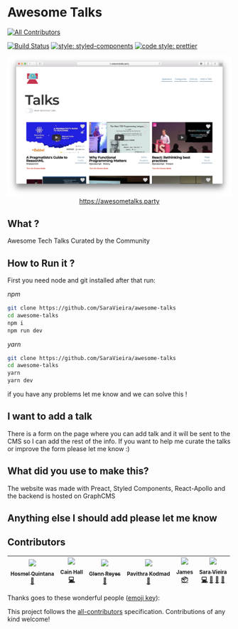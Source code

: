 # Awesome Talks

[![All Contributors](https://img.shields.io/badge/all_contributors-6-orange.svg?style=flat-square)](#contributors)

[![Build Status](https://travis-ci.org/SaraVieira/awesome-talks.svg)](https://travis-ci.org/SaraVieira/awesome-talks) [![style: styled-components](https://img.shields.io/badge/style-%F0%9F%92%85%20styled--components-orange.svg?colorB=daa357&colorA=db748e)](https://github.com/styled-components/styled-components) [![code style: prettier](https://img.shields.io/badge/code_style-prettier-ff69b4.svg?style=flat-square)](https://github.com/prettier/prettier)

<center>
    <img src="./gh.png" alt="wesbite" />
    <a href="https://awesometalks.party">https://awesometalks.party</a>
</center>

## What ?

Awesome Tech Talks Curated by the Community

## How to Run it ?

First you need node and git installed after that run:

_npm_

```sh
git clone https://github.com/SaraVieira/awesome-talks
cd awesome-talks
npm i
npm run dev
```

_yarn_

```sh
git clone https://github.com/SaraVieira/awesome-talks
cd awesome-talks
yarn
yarn dev
```

if you have any problems let me know and we can solve this !

## I want to add a talk

There is a form on the page where you can add talk and it will be sent to the CMS so I can add the rest of the info. If you want to help me curate the talks or improve the form please let me know :)

## What did you use to make this?

The website was made with Preact, Styled Components, React-Apollo and the backend is hosted on GraphCMS

## Anything else I should add please let me know

## Contributors

<!-- ALL-CONTRIBUTORS-LIST:START - Do not remove or modify this section -->

<!-- prettier-ignore -->
| [<img src="https://avatars2.githubusercontent.com/u/1166143?v=4" width="100px;"/><br /><sub><b>Hosmel Quintana</b></sub>](http://hosmelq.com)<br />[🐛](https://github.com/SaraVieira/awesome-talks/issues?q=author%3Ahosmelq "Bug reports") | [<img src="https://avatars1.githubusercontent.com/u/15246256?v=4" width="100px;"/><br /><sub><b>Cain Hall</b></sub>](http://cainhall.com.au)<br />[💻](https://github.com/SaraVieira/awesome-talks/commits?author=cain "Code") | [<img src="https://avatars1.githubusercontent.com/u/5080854?v=4" width="100px;"/><br /><sub><b>Glenn Reyes</b></sub>](https://twitter.com/glnnrys)<br />[🐛](https://github.com/SaraVieira/awesome-talks/issues?q=author%3Aglennreyes "Bug reports") | [<img src="https://avatars2.githubusercontent.com/u/417268?v=4" width="100px;"/><br /><sub><b>Pavithra Kodmad</b></sub>](http://pavithrakodmad.com)<br />[🐛](https://github.com/SaraVieira/awesome-talks/issues?q=author%3Apksjce "Bug reports") | [<img src="https://avatars0.githubusercontent.com/u/542140?v=4" width="100px;"/><br /><sub><b>James</b></sub>](https://jmes.tech)<br />[📦](#platform-varjmes "Packaging/porting to new platform") | [<img src="https://avatars0.githubusercontent.com/u/1051509?v=4" width="100px;"/><br /><sub><b>Sara Vieira</b></sub>](http://iamsaravieira.com)<br />[💻](https://github.com/SaraVieira/awesome-talks/commits?author=SaraVieira "Code") [🤔](#ideas-SaraVieira "Ideas, Planning, & Feedback") [🎨](#design-SaraVieira "Design") [📖](https://github.com/SaraVieira/awesome-talks/commits?author=SaraVieira "Documentation") |
| :---: | :---: | :---: | :---: | :---: | :---: |

<!-- ALL-CONTRIBUTORS-LIST:END -->

Thanks goes to these wonderful people ([emoji key](https://github.com/kentcdodds/all-contributors#emoji-key)):

<!-- ALL-CONTRIBUTORS-LIST:START - Do not remove or modify this section -->

<!-- prettier-ignore -->
<!-- ALL-CONTRIBUTORS-LIST:END -->

This project follows the [all-contributors](https://github.com/kentcdodds/all-contributors) specification. Contributions of any kind welcome!
